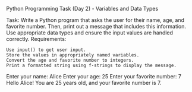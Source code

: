 Python Programming Task (Day 2) - Variables and Data Types

Task:
Write a Python program that asks the user for their name, age, and favorite number. Then, print out a message that includes this information. Use appropriate data types and ensure the input values are handled correctly.
Requirements:

    Use input() to get user input.
    Store the values in appropriately named variables.
    Convert the age and favorite number to integers.
    Print a formatted string using f-strings to display the message.

Enter your name: Alice
Enter your age: 25
Enter your favorite number: 7
Hello Alice! You are 25 years old, and your favorite number is 7.
